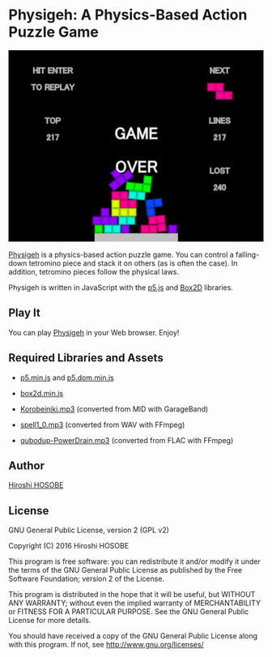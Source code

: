 # Physigeh: A Physics-Based Action Puzzle Game

![Physigeh's screenshot](screen.png)

[Physigeh](http://www.physigeh.org/) is a physics-based action puzzle
game.  You can control a falling-down tetromino piece and stack it on
others (as is often the case).  In addition, tetromino pieces follow
the physical laws.

Physigeh is written in JavaScript with the [p5.js](http://p5js.org/)
and [Box2D](http://box2d.org/) libraries.

## Play It

You can play [Physigeh](http://www.physigeh.org/) in your Web browser.
Enjoy!

## Required Libraries and Assets

- [p5.min.js](http://p5js.org/) and
  [p5.dom.min.js](http://p5js.org/reference/#/libraries/p5.dom)

- [box2d.min.js](https://github.com/flyover/box2d.js/tree/master/Box2D)

- [Korobeiniki.mp3](https://commons.wikimedia.org/wiki/File:Korobeiniki.mid)
  (converted from MID with GarageBand)

- [spell1_0.mp3](http://opengameart.org/content/spell-1)
  (converted from WAV with FFmpeg)

- [qubodup-PowerDrain.mp3](http://opengameart.org/content/energy-drain)
  (converted from FLAC with FFmpeg)

## Author

[Hiroshi HOSOBE](http://www.hosobe.org/)

## License

GNU General Public License, version 2 (GPL v2)

Copyright (C) 2016 Hiroshi HOSOBE

This program is free software: you can redistribute it and/or modify
it under the terms of the GNU General Public License as published by
the Free Software Foundation; version 2 of the License.

This program is distributed in the hope that it will be useful,
but WITHOUT ANY WARRANTY; without even the implied warranty of
MERCHANTABILITY or FITNESS FOR A PARTICULAR PURPOSE.  See the
GNU General Public License for more details.

You should have received a copy of the GNU General Public License
along with this program.  If not, see <http://www.gnu.org/licenses/>
